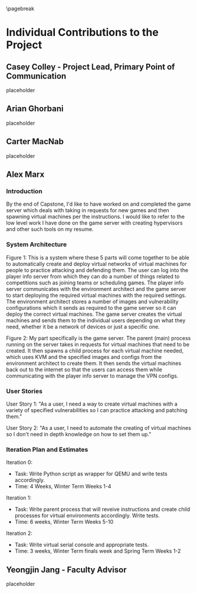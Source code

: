 \pagebreak

# Individual Contributions to the Project

## Casey Colley - Project Lead, Primary Point of Communication

placeholder

## Arian Ghorbani

placeholder

## Carter MacNab

placeholder

## Alex Marx

### Introduction

By the end of Capstone, I'd like to have worked on and completed the game server which deals with taking in requests for new games and then spawning virtual machines per the instructions. I would like to refer to the low level work I have done on the game server with creating hypervisors and other such tools on my resume.

### System Architecture

Figure 1:
This is a system where these 5 parts will come together to be able to automatically create and deploy virtual networks of virtual machines for people to practice attacking and defending them. The user can log into the player info server from which they can do a number of things related to competitions such as joining teams or scheduling games. The player info server communicates with the environment architect and the game server to start deploying the required virtual machines with the required settings. The environment architect stores a number of images and vulnerability configurations which it sends as required to the game server so it can deploy the correct virtual machines. The game server creates the virtual machines and sends them to the individual users depending on what they need, whether it be a network of devices or just a specific one.

Figure 2:
My part specifically is the game server. The parent (main) process running on the server takes in requests for virtual machines that need to be created. It then spawns a child process for each virtual machine needed, which uses KVM and the specified images and configs from the environment architect to create them. It then sends the virtual machines back out to the internet so that the users can access them while communicating with the player info server to manage the VPN configs.

### User Stories

User Story 1:
"As a user, I need a way to create virtual machines with a variety of specified vulnerabilities so I can practice attacking and patching them."

User Story 2:
"As a user, I need to automate the creating of virtual machines so I don't need in depth knowledge on how to set them up."

### Iteration Plan and Estimates

Iteration 0:
- Task: Write Python script as wrapper for QEMU and write tests accordingly.
- Time: 4 Weeks, Winter Term Weeks 1-4

Iteration 1:
- Task: Write parent process that will reveive instructions and create child processes for virtual environments accordingly. Write tests.
- Time: 6 weeks, Winter Term Weeks 5-10

Iteration 2:
- Task: Write virtual serial console and appropriate tests.
- Time: 3 weeks, Winter Term finals week and Spring Term Weeks 1-2

## Yeongjin Jang - Faculty Advisor

placeholder
